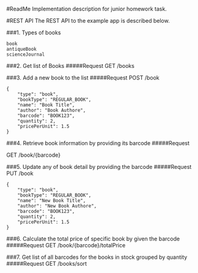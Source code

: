 #ReadMe
Implementation description for junior homework task.

#REST API
The REST API to the example app is described below.

###1. Types of books
~~~~
book
antiqueBook
scienceJournal
~~~~

###2. Get list of Books
#####Request
GET   /books

###3. Add a new book to the list
#####Request
POST   /book 
~~~~
{
    "type": "book",
    "bookType": "REGULAR_BOOK",
    "name": "Book Title",
    "author": "Book Authore",
    "barcode": "BOOK123",
    "quantity": 2,
    "pricePerUnit": 1.5
}
~~~~

###4. Retrieve book information by providing its barcode
#####Request

GET   /book/{barcode}

###5. Update any of book detail by providing the barcode
#####Request
PUT   /book

~~~~
{
    "type": "book",
    "bookType": "REGULAR_BOOK",
    "name": "New Book Title",
    "author": "New Book Authore",
    "barcode": "BOOK123",
    "quantity": 2,
    "pricePerUnit": 1.5
}
~~~~

###6. Calculate the total price of specific book by given the barcode
#####Request
GET   /book/{barcode}/totalPrice

    
###7. Get list of all barcodes for the books in stock grouped by quantity
#####Request
GET   /books/sort
